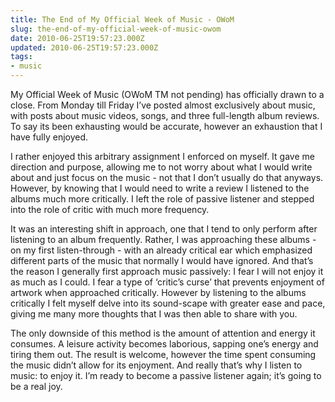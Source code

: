 ```yaml
---
title: The End of My Official Week of Music - OWoM
slug: the-end-of-my-official-week-of-music-owom
date: 2010-06-25T19:57:23.000Z
updated: 2010-06-25T19:57:23.000Z
tags:
- music
---
```


My Official Week of Music (OWoM TM not pending) has officially drawn to a close.  From Monday till Friday I’ve posted almost exclusively about music, with posts about music videos, songs, and three full-length album reviews.  To say its been exhausting would be accurate, however an exhaustion that I have fully enjoyed.

I rather enjoyed this arbitrary assignment I enforced on myself.  It gave me direction and purpose, allowing me to not worry about what I would write about and just focus on the music - not that I don’t usually do that anyways.  However, by knowing that I would need to write a review I listened to the albums much more critically.  I left the role of passive listener and stepped into the role of critic with much more frequency.  

It was an interesting shift in approach, one that I tend to only perform after listening to an album frequently.  Rather, I was approaching these albums - on my first listen-through - with an already critical ear which emphasized different parts of the music that normally I would have ignored.  And that’s the reason I generally first approach music passively: I fear I will not enjoy it as much as I could.  I fear a type of ‘critic’s curse’ that prevents enjoyment of artwork when approached critically.  However by listening to the albums critically I felt myself delve into its sound-scape with greater ease and pace, giving me many more thoughts that I was then able to share with you.  

The only downside of this method is the amount of attention and energy it consumes.  A leisure activity becomes laborious, sapping one’s energy and tiring them out.  The result is welcome, however the time spent consuming the music didn’t allow for its enjoyment.  And really that’s why I listen to music: to enjoy it.  I’m ready to become a passive listener again; it’s going to be a real joy.
